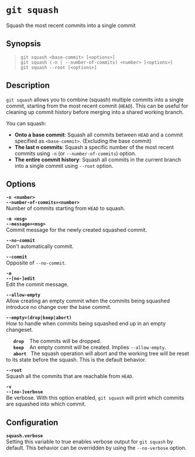 # `git squash`

Squash the most recent commits into a single commit

## Synopsis

> `git squash <base-commit> [<options>]` \
  `git squash (-n | --number-of-commits) <number> [<options>]` \
  `git squash --root [<options>]`

## Description

`git squash` allows you to combine (squash) multiple commits into a single commit, starting from the most recent commit (`HEAD`). This can be useful for cleaning up commit history before merging into a shared
working branch.

You can squash:

- __Onto a base commit__: Squash all commits between `HEAD` and a commit specified as `<base-commit>`. (Excluding the base commit)
- __The last n commits__: Squash a specific number of the most recent commits using `-n` (or `--number-of-commits`) option.
- __The entire commit history__: Squash all commits in the current branch into a single commit using `--root` option.

## Options

__`-n <number>`__ \
__`--number-of-commits=<number>`__ \
Number of commits starting from `HEAD` to squash.

__`-m <msg>`__ \
__`--message=<msg>`__ \
Commit message for the newly created squashed commit.

__`--no-commit`__ \
Don't automatically commit.

__`--commit`__ \
Opposite of `--no-commit`.

__`-e`__ \
__`--[no-]edit`__ \
Edit the commit message.

__`--allow-empty`__ \
Allow creating an empty commit when the commits being squashed introduce no change over the base commit.

__`--empty=(drop|keep|abort)`__ \
How to handle when commits being squashed end up in an empty changeset.

&nbsp;&nbsp;&nbsp;&nbsp; __`drop`__&nbsp;&nbsp;&nbsp;&nbsp;The commits will be dropped. \
&nbsp;&nbsp;&nbsp;&nbsp; __`keep`__&nbsp;&nbsp;&nbsp;&nbsp;An empty commit will be created. Implies `--allow-empty`. \
&nbsp;&nbsp;&nbsp;&nbsp; __`abort`__&nbsp;&nbsp;&nbsp;The squash operation will abort and the working tree will be reset to its state before the squash. This is the default behavior.

__`--root`__ \
Squash all the commits that are reachable from `HEAD`.

__`-v`__ \
__`--[no-]verbose`__ \
Be verbose. With this option enabled, `git squash` will print which commits
are squashed into which commit.

## Configuration

__`squash.verbose`__ \
Setting this variable to true enables verbose output for `git squash` by default.
This behavior can be overridden by using the `--no-verbose` option.
